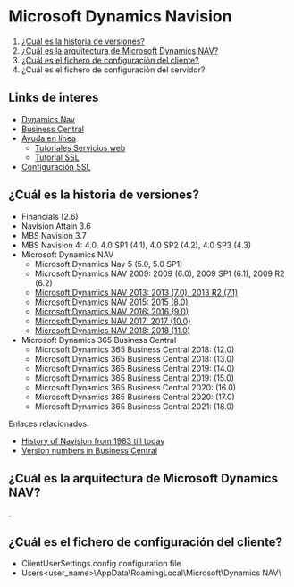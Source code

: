 # Microsoft Dynamics Navision

1. [¿Cuál es la historia de versiones?](Cuál-es-la-historia-de-versiones)
2. [¿Cuál es la arquitectura de Microsoft Dynamics NAV?](#Cuál-es-la-arquitectura-de-Microsoft-Dynamics-NAV)
3. [¿Cuál es el fichero de configuración del cliente?](#Cuál-es-el-fichero-de-configuración-del-cliente)
4. ¿Cuál es el fichero de configuración del servidor?

## Links de interes
- [Dynamics Nav](https://docs.microsoft.com/en-us/dynamics-nav-app/)
- [Business Central](https://docs.microsoft.com/en-us/dynamics365/business-central/)
- [Ayuda en línea](https://navhelp110.fenwickcloud.com.au/main.aspx?lang=en)
  - [Tutoriales Servicios web](https://navhelp110.fenwickcloud.com.au/main.aspx?lang=en&content=conWebServiceWalkthroughs.htm)
  - [Tutorial SSL](https://navhelp110.fenwickcloud.com.au/main.aspx?lang=en&content=wlkConfiguringWebServicesUseSSLSOAPOdata.htm)
- [Configuración SSL](https://ksdconsultancy.blog/2015/08/09/configuring-web-services-to-use-ssl-soap-and-odata/)


## ¿Cuál es la historia de versiones?

- Financials (2.6)
- Navision Attain 3.6
- MBS Navision 3.7
- MBS Navision 4: 4.0, 4.0 SP1 (4.1), 4.0 SP2 (4.2), 4.0 SP3 (4.3)
- Microsoft Dynamics NAV
  - Microsoft Dynamics Nav 5 (5.0, 5.0 SP1)
  - Microsoft Dynamics NAV 2009: 2009 (6.0), 2009 SP1 (6.1), 2009 R2 (6.2)
  - [Microsoft Dynamics NAV 2013: 2013 (7.0), 2013 R2 (7.1)](https://docs.microsoft.com/en-us/dynamics/s-e/nav/msdnav2013r2downloadpage_580)
  - [Microsoft Dynamics NAV 2015: 2015 (8.0)](https://docs.microsoft.com/en-us/dynamics/s-e/nav/msdnav2015download_633)
  - [Microsoft Dynamics NAV 2016: 2016 (9.0)](https://docs.microsoft.com/en-us/dynamics/s-e/nav/msdnav2016download_652)
  - [Microsoft Dynamics NAV 2017: 2017 (10.0)](https://docs.microsoft.com/en-us/dynamics/s-e/nav/msdnav2017download_668)
  - [Microsoft Dynamics NAV 2018: 2018 (11.0)](https://docs.microsoft.com/en-us/dynamics/s-e/nav/msdnav2018download_672)
- Microsoft Dynamics 365 Business Central
  - Microsoft Dynamics 365 Business Central 2018: (12.0)
  - Microsoft Dynamics 365 Business Central 2018: (13.0)
  - Microsoft Dynamics 365 Business Central 2019: (14.0)
  - Microsoft Dynamics 365 Business Central 2019: (15.0)
  - Microsoft Dynamics 365 Business Central 2020: (16.0)
  - Microsoft Dynamics 365 Business Central 2020: (17.0)
  - Microsoft Dynamics 365 Business Central 2021: (18.0)

Enlaces relacionados:
- [History of Navision from 1983 till today](https://dynamicsuser.net/nav/w/history)
- [Version numbers in Business Central](https://docs.microsoft.com/en-us/dynamics365/business-central/dev-itpro/administration/version-numbers)

## ¿Cuál es la arquitectura de Microsoft Dynamics NAV?
.

## ¿Cuál es el fichero de configuración del cliente?
- ClientUserSettings.config configuration file
- Users\<user_name>\AppData\RoamingLocal\Microsoft\Dynamics NAV\
